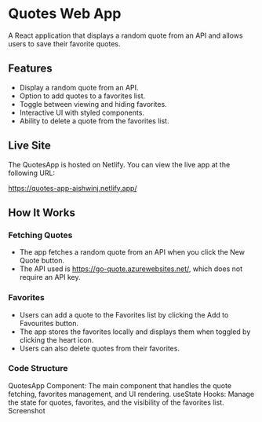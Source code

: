 # Quotes Web App

A React application that displays a random quote from an API and allows users to save their favorite quotes.

## Features

- Display a random quote from an API.
- Option to add quotes to a favorites list.
- Toggle between viewing and hiding favorites.
- Interactive UI with styled components.
- Ability to delete a quote from the favorites list.


## Live Site
The QuotesApp is hosted on Netlify. You can view the live app at the following URL:

https://quotes-app-aishwinj.netlify.app/

## How It Works
### Fetching Quotes
- The app fetches a random quote from an API when you click the New Quote button.
- The API used is https://go-quote.azurewebsites.net/, which does not require an API key.
  
### Favorites
- Users can add a quote to the Favorites list by clicking the Add to Favourites button.
- The app stores the favorites locally and displays them when toggled by clicking the heart icon.
- Users can also delete quotes from their favorites.
  
### Code Structure
QuotesApp Component: The main component that handles the quote fetching, favorites management, and UI rendering.
useState Hooks: Manage the state for quotes, favorites, and the visibility of the favorites list.
Screenshot

